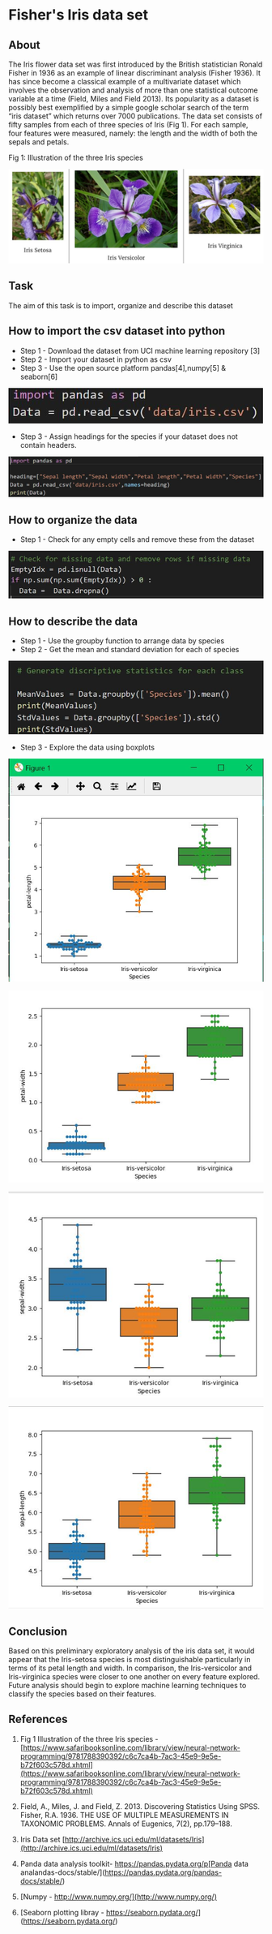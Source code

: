 # Fisher's Iris data set


## About 
The Iris flower data set was first introduced by the British statistician Ronald Fisher in 1936 as an example of linear discriminant analysis (Fisher 1936). It has since become a classical example of a multivariate dataset which involves the observation and analysis of more than one statistical outcome variable at a time (Field, Miles and Field 2013). Its popularity as a dataset is possibly best exemplified by a simple google scholar search of the term “iris dataset” which returns over 7000 publications. The data set consists of fifty samples from each of three species of Iris (Fig 1). For each sample, four features were measured, namely: the length and the width of both the sepals and petals.
 

 
Fig 1: Illustration of the three Iris species

![iris](Iris%20Image.jpg)

## Task
The aim of this task is to import, organize and describe this dataset

## How to import the csv dataset into python 

* Step 1 - Download the dataset from UCI machine learning repository [3]  
* Step 2 - Import your dataset in python as csv
* Step 3 - Use the open source platform pandas[4],numpy[5] & seaborn[6] 

![csv import](csvimport.JPG)

* Step 3 - Assign headings for the species if your dataset does not contain headers.

![header](headings.JPG)

## How to organize the data 
* Step 1 - Check for any empty cells and remove these from the dataset 

![emptycells](missingdata.JPG)

## How to describe the data 

* Step 1 - Use the groupby function to arrange data by species 
* Step 2 - Get the mean and standard deviation for each of species  

![meanstd](descriptivestat.JPG)

* Step 3 - Explore the data using boxplots

![petallenght](petallenght.JPG)  

![petalwidth](petalwidth.JPG)  

![sepallenght](sepalwidth.JPG) 

![sepalwidth](sepallenght.JPG)


## Conclusion 

Based on this preliminary exploratory analysis of the iris data set, it would appear that the Iris-setosa species is most distinguishable particularly in terms of its petal length and width. In comparison, the Iris-versicolor and Iris-virginica species were closer to one another on every feature explored. Future analysis should begin to explore machine learning techniques to classify the species based on their features.
















## References 

1. Fig 1 Illustration of the three Iris species - [https://www.safaribooksonline.com/library/view/neural-network-programming/9781788390392/c6c7ca4b-7ac3-45e9-9e5e-b72f603c578d.xhtml](https://www.safaribooksonline.com/library/view/neural-network-programming/9781788390392/c6c7ca4b-7ac3-45e9-9e5e-b72f603c578d.xhtml) 

2. Field, A., Miles, J. and Field, Z. 2013. Discovering Statistics Using SPSS.
Fisher, R.A. 1936. THE USE OF MULTIPLE MEASUREMENTS IN TAXONOMIC PROBLEMS. Annals of Eugenics, 7(2), pp.179–188. 

3. Iris Data set [http://archive.ics.uci.edu/ml/datasets/Iris](http://archive.ics.uci.edu/ml/datasets/Iris) 

4. Panda data analysis toolkit- https://pandas.pydata.org/p[Panda data analandas-docs/stable/](https://pandas.pydata.org/pandas-docs/stable/) 

5. [Numpy - http://www.numpy.org/](http://www.numpy.org/) 

6. [Seaborn plotting libray - https://seaborn.pydata.org/] (https://seaborn.pydata.org/)

